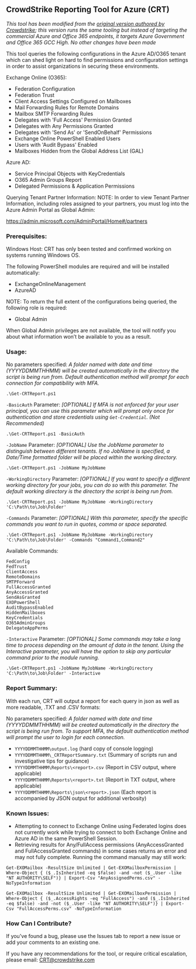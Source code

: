 ## CrowdStrike Reporting Tool for Azure (CRT)

*This tool has been modified from the [original version authored by Crowdstrike](https://github.com/CrowdStrike/CRT); this version runs the same tooling but instead of targeting the commercial Azure and Office 365 endpoints, it targets Azure Government and Office 365 GCC High. No other changes have been made*

This tool queries the following configurations in the Azure AD/O365 tenant which can shed light on hard to find permissions and configuration settings in order to assist organizations in securing these environments.

Exchange Online (O365):
- Federation Configuration
- Federation Trust
- Client Access Settings Configured on Mailboxes
- Mail Forwarding Rules for Remote Domains
- Mailbox SMTP Forwarding Rules
- Delegates with 'Full Access' Permission Granted
- Delegates with Any Permissions Granted
- Delegates with 'Send As' or 'SendOnBehalf' Permissions
- Exchange Online PowerShell Enabled Users
- Users with 'Audit Bypass' Enabled
- Mailboxes Hidden from the Global Address List (GAL)

Azure AD:
- Service Principal Objects with KeyCredentials
- O365 Admin Groups Report
- Delegated Permissions & Application Permissions

Querying Tenant Partner Information:
NOTE: In order to view Tenant Partner Information, including roles assigned to your partners, you must log into the Azure Admin Portal as Global Admin:

https://admin.microsoft.com/AdminPortal/Home#/partners

### Prerequisites:
Windows Host: CRT has only been tested and confirmed working on systems running Windows OS.

The following PowerShell modules are required and will be installed automatically:
- ExchangeOnlineManagement
- AzureAD

NOTE: To return the full extent of the configurations being queried, the following role is required:
- Global Admin

When Global Admin privileges are not available, the tool will notify you about what information won’t be available to you as a result.

### Usage:

No parameters specified: _A folder named with date and time (YYYYDDMMTHHMM) will be created automatically in the directory the script is being run from. Default authentication method will prompt for each connection for compatibility with MFA._
```
.\Get-CRTReport.ps1
```
`-BasicAuth` Parameter:
_[OPTIONAL] If MFA is not enforced for your user principal, you can use this parameter which will prompt only once for authentication and store credentials using `Get-Credential`. (Not Recommended)_
```
.\Get-CRTReport.ps1 -BasicAuth
```
`-JobName` Parameter:
_[OPTIONAL] Use the JobName parameter to distinguish between different tenants. If no JobName is specified, a Date/Time formatted folder will be placed within the working directory._
```
.\Get-CRTReport.ps1 -JobName MyJobName
```
`-WorkingDirectory` Parameter:
_[OPTIONAL] If you want to specify a different working directory for your jobs, you can do so with this parameter. The default working directory is the directory the script is being run from._
```
.\Get-CRTReport.ps1 -JobName MyJobName -WorkingDirectory 'C:\Path\to\Job\Folder'
```
`-Commands` Parameter:
_[OPTIONAL] With this parameter, specify the specific commands you want to run in quotes, comma or space separated._
```
.\Get-CRTReport.ps1 -JobName MyJobName -WorkingDirectory 'C:\Path\to\Job\Folder' -Commands "Command1,Command2"
```
Available Commands:
```
FedConfig
FedTrust
ClientAccess
RemoteDomains
SMTPForward
FullAccessGranted
AnyAccessGranted
SendAsGranted
EXOPowerShell
AuditBypassEnabled
HiddenMailboxes
KeyCredentials
O365AdminGroups
DelegateAppPerms
```

`-Interactive` Parameter:
_[OPTIONAL] Some commands may take a long time to process depending on the amount of data in the tenant. Using the Interactive parameter, you will have the option to skip any particular command prior to the module running._
```
.\Get-CRTReport.ps1 -JobName MyJobName -WorkingDirectory 'C:\Path\to\Job\Folder' -Interactive
```

### Report Summary:
With each run, CRT will output a report for each query in json as well as more readable, .TXT and .CSV formats:

No parameters specified: _A folder named with date and time (YYYYDDMMTHHMM) will be created automatically in the directory the script is being run from. To support MFA, the default authentication method will prompt the user to login for each connection._
- `YYYYDDMMTHHMM\output.log` (hard copy of console logging)
- `YYYYDDMMTHHMM\_CRTReportSummary.txt` (Summary of scripts run and investigative tips for guidance)
- `YYYYDDMMTHHMM\Reports\<report>.csv` (Report in CSV output, where applicable)
- `YYYYDDMMTHHMM\Reports\<report>.txt` (Report in TXT output, where applicable)
- `YYYYDDMMTHHMM\Reports\json\<report>.json` (Each report is accompanied by JSON output for additional verbosity)

### Known Issues:

- Attempting to connect to Exchange Online using Federated logins does not currently work while trying to connect to both Exchange Online and Azure AD in the same PowerShell Session.
- Retrieving results for Any/FullAccess permissions (AnyAccessGranted and FullAccessGranted commands) in some cases returns an error and may not fully complete. Running the command manually may still work:
```
Get-EXOMailbox -ResultSize Unlimited | Get-EXOMailboxPermission | Where-Object { ($_.IsInherited -eq $false) -and -not ($_.User -like "NT AUTHORITY\SELF")} | Export-Csv "AnyAssignedPerms.csv" -NoTypeInformation

Get-EXOMailbox -ResultSize Unlimited | Get-EXOMailboxPermission | Where-Object { ($_.AccessRights -eq "FullAccess") -and ($_.IsInherited -eq $false) -and -not ($_.User -like "NT AUTHORITY\SELF")} | Export-Csv "FullAccessPerms.csv" -NoTypeInformation
```

### How Can I Contribute?

If you've found a bug, please use the Issues tab to report a new issue or add your comments to an existing one.

If you have any recommendations for the tool, or require critical escalation, please email: CRT@crowdstrike.com